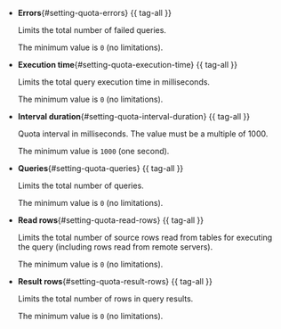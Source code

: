 * **Errors**{#setting-quota-errors} {{ tag-all }}

    Limits the total number of failed queries.

    The minimum value is `0` (no limitations).

* **Execution time**{#setting-quota-execution-time} {{ tag-all }}

    Limits the total query execution time in milliseconds.

    The minimum value is `0` (no limitations).

* **Interval duration**{#setting-quota-interval-duration} {{ tag-all }}

    Quota interval in milliseconds. The value must be a multiple of 1000.

    The minimum value is `1000` (one second).

* **Queries**{#setting-quota-queries} {{ tag-all }}

    Limits the total number of queries.

    The minimum value is `0` (no limitations).

* **Read rows**{#setting-quota-read-rows} {{ tag-all }}

    Limits the total number of source rows read from tables for executing the query (including rows read from remote servers).

    The minimum value is `0` (no limitations).

* **Result rows**{#setting-quota-result-rows} {{ tag-all }}

    Limits the total number of rows in query results.

    The minimum value is `0` (no limitations).
